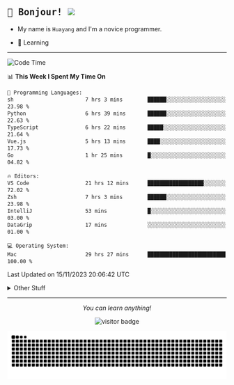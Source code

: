 <h2>
    <samp>🎉 Bonjour!  <img src="https://media.giphy.com/media/mGcNjsfWAjY5AEZNw6/giphy.gif" width="50"></samp>
</h2>

* My name is `Huayang` and I'm a novice programmer.


* 🧐 Learning

<hr>

<!--START_SECTION:waka-->
![Code Time](http://img.shields.io/badge/Code%20Time-1%2C680%20hrs%2057%20mins-blue)

📊 **This Week I Spent My Time On** 

```text
💬 Programming Languages: 
sh                       7 hrs 3 mins        ██████░░░░░░░░░░░░░░░░░░░   23.98 % 
Python                   6 hrs 39 mins       ██████░░░░░░░░░░░░░░░░░░░   22.63 % 
TypeScript               6 hrs 22 mins       █████░░░░░░░░░░░░░░░░░░░░   21.64 % 
Vue.js                   5 hrs 13 mins       ████░░░░░░░░░░░░░░░░░░░░░   17.73 % 
Go                       1 hr 25 mins        █░░░░░░░░░░░░░░░░░░░░░░░░   04.82 % 

🔥 Editors: 
VS Code                  21 hrs 12 mins      ██████████████████░░░░░░░   72.02 % 
Zsh                      7 hrs 3 mins        ██████░░░░░░░░░░░░░░░░░░░   23.98 % 
IntelliJ                 53 mins             █░░░░░░░░░░░░░░░░░░░░░░░░   03.00 % 
DataGrip                 17 mins             ░░░░░░░░░░░░░░░░░░░░░░░░░   01.00 % 

💻 Operating System: 
Mac                      29 hrs 27 mins      █████████████████████████   100.00 % 
```


 Last Updated on 15/11/2023 20:06:42 UTC
<!--END_SECTION:waka-->

<details>
    <summary>Other Stuff</summary>

* 🛠️ Skills
<!-- 
<p align="center">
  <a href="https://skillicons.dev">
    <img src="https://skillicons.dev/icons?i=c,python,cpp,go,react,js,ts,rust,java,haskell,ruby,kotlin,scala,kubernetes,docker,grafana,jenkins,nginx,nestjs,nextjs,rabbitmq,postgres,kafka,redis,graphql,mysql,linux,md,git,vim,vscode,visualstudio,stackoverflow" />
  </a>
</p>
-->    
<p align="center">
    <img src="https://api.githubtrends.io/user/svg/XmchxUp/langs?time_range=one_year&theme=classic" />
    <img src="https://api.githubtrends.io/user/svg/XmchxUp/repos?time_range=one_year&include_private=True&group=private&theme=classic" />
</p>

* 🏆 Some GitHub statistical reports:

<p align="center">
    <img src="/github-metrics.svg" alt="github metrics" style='visibility:visible' />    
</p>

<p align="center">  
    <img height="180em" src="https://github-readme-stats.vercel.app/api?username=xmchxup&hide_border=true&show_icons=true&include_all_commits=true&bg_color=0,EC6C6C,FFD479,FFFC79,73FA79&theme=graywhite&locale=en" />
    <img height="180em" src="https://github-readme-stats.vercel.app/api/top-langs/?username=xmchxup&hide=css,scss,html&langs_count=8&hide_border=true&layout=compact&bg_color=0,73FA79,73FDFF,D783FF&theme=graywhite&locale=en" />
</p>


<img width="100%" src="https://github-profile-trophy.vercel.app/?username=xmchxup&column=7" />

</details>


<hr>


<p align="center">
    <i>You can learn anything!</i>
    <p align="center">
        <img src="https://visitor-badge.laobi.icu/badge?page_id=xmchxup" alt="visitor badge"/>       
    </p>
</p>

<picture>
  <source media="(prefers-color-scheme: dark)" srcset="https://raw.githubusercontent.com/XmchxUp/XmchxUp/output/github-snake-dark.svg" />
  <source media="(prefers-color-scheme: light)" srcset="https://raw.githubusercontent.com/XmchxUp/XmchxUp/output/github-snake.svg" />
  <img alt="github-snake" src="https://raw.githubusercontent.com/XmchxUp/XmchxUp/output/github-snake.svg" />
</picture>


